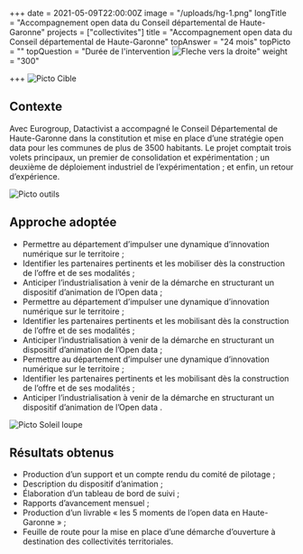 +++
date = 2021-05-09T22:00:00Z
image = "/uploads/hg-1.png"
longTitle = "Accompagnement open data du Conseil départemental de Haute-Garonne"
projects = ["collectivites"]
title = "Accompagnement open data du Conseil départemental de Haute-Garonne"
topAnswer = "24 mois"
topPicto = ""
topQuestion = "Durée de l'intervention ![Fleche vers la droite](/images/white-dotted-arrow.svg)"
weight = "300"

+++
![Picto Cible](/images/target.svg)

## Contexte

Avec Eurogroup, Datactivist a accompagné le Conseil Départemental de Haute-Garonne dans la constitution et mise en place d’une stratégie open data pour les communes de plus de 3500 habitants. Le projet comptait trois volets principaux, un premier de consolidation et expérimentation ; un deuxième de déploiement industriel de l’expérimentation ; et enfin, un retour d’expérience.

![Picto outils](/images/tools.svg)

## Approche adoptée

* Permettre au département d’impulser une dynamique d’innovation numérique sur le territoire ;
* Identifier les partenaires pertinents et les mobiliser dès la construction de l’offre et de ses modalités ;
* Anticiper l’industrialisation à venir de la démarche en structurant un dispositif d’animation de l’Open data ;
* Permettre au département d’impulser une dynamique d’innovation numérique sur le territoire ;
* Identifier les partenaires pertinents et les mobilisant dès la construction de l’offre et de ses modalités ;
* Anticiper l’industrialisation à venir de la démarche en structurant un dispositif d’animation de l’Open data ;
* Permettre au département d’impulser une dynamique d’innovation numérique sur le territoire ;
* Identifier les partenaires pertinents et les mobilisant dès la construction de l’offre et de ses modalités ;
* Anticiper l’industrialisation à venir de la démarche en structurant un dispositif d’animation de l’Open data .

![Picto Soleil loupe](/images/search-sun.svg)

## Résultats obtenus

* Production d’un support et un compte rendu du comité de pilotage ;
* Description du dispositif d’animation ;
* Élaboration d’un tableau de bord de suivi ;
* Rapports d’avancement mensuel ;
* Production d’un livrable « les 5 moments de l’open data en Haute-Garonne » ;
* Feuille de route pour la mise en place d’une démarche d’ouverture à destination des collectivités territoriales.